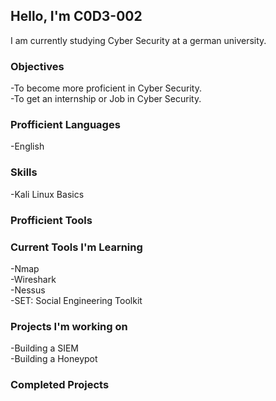 ## Hello, I'm C0D3-002

I am currently studying Cyber Security at a german university.

### Objectives
-To become more proficient in Cyber Security. <br />
-To get an internship or Job in Cyber Security.

### Profficient Languages
-English

### Skills
-Kali Linux Basics

### Profficient Tools

### Current Tools I'm Learning
-Nmap      <br />
-Wireshark      <br />
-Nessus      <br />
-SET: Social Engineering Toolkit

### Projects I'm working on
-Building a SIEM      <br />
-Building a Honeypot

### Completed Projects







